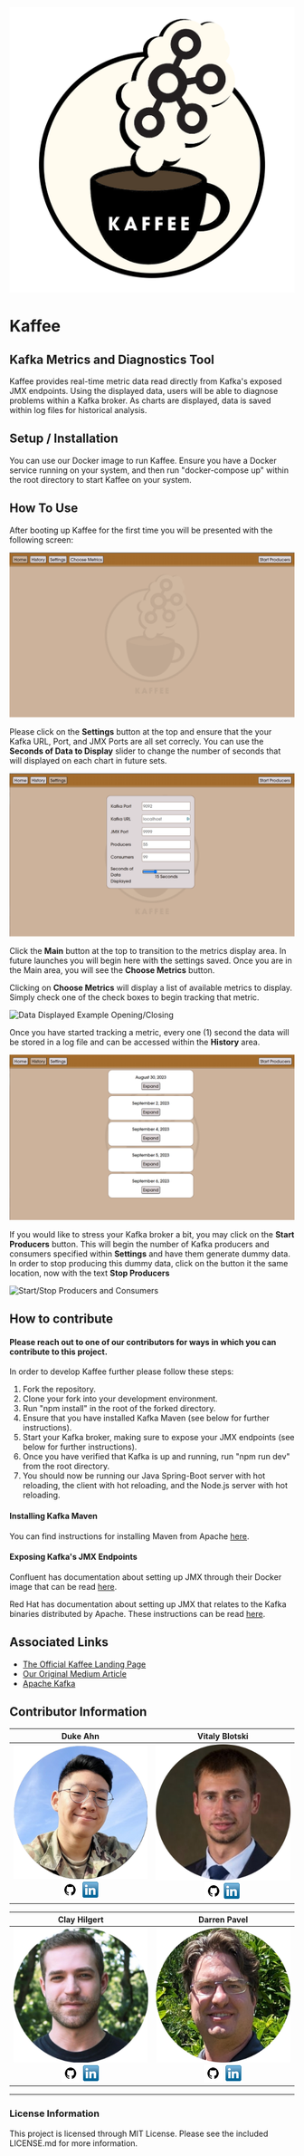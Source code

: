 <p align="center">
  <img src="/src/assets/readme/logo2562.png" />
</p>

# Kaffee

## Kafka Metrics and Diagnostics Tool

Kaffee provides real-time metric data read directly from Kafka's exposed JMX endpoints.
Using the displayed data, users will be able to diagnose problems within a Kafka broker.
As charts are displayed, data is saved within log files for historical analysis.

## Setup / Installation

You can use our Docker image to run Kaffee. Ensure you have a Docker service running on your system, and then run "docker-compose up" within the root directory to start Kaffee on your system.

## How To Use

After booting up Kaffee for the first time you will be presented with the following screen:

![Kafka Main Page](/src/assets/readme/Main.png)

Please click on the **Settings** button at the top and ensure that the your Kafka URL, Port, and JMX Ports are all set correcly. You can use the **Seconds of Data to Display** slider to change the number of seconds that will displayed on each chart in future sets.

![Settings Button Highlighted](/src/assets/readme/Settings.png)

Click the **Main** button at the top to transition to the metrics display area. In future launches you will begin here with the settings saved. Once you are in the Main area, you will see the **Choose Metrics** button.

Clicking on **Choose Metrics** will display a list of available metrics to display. Simply check one of the check boxes to begin tracking that metric.

![Data Displayed Example Opening/Closing](/src/assets/readme/add%20a%20chart.gif)

Once you have started tracking a metric, every one (1) second the data will be stored in a log file and can be accessed within the **History** area.

![History Page](/src/assets/readme/History.png)

If you would like to stress your Kafka broker a bit, you may click on the **Start Producers** button. This will begin the number of Kafka producers and consumers specified within **Settings** and have them generate dummy data. In order to stop producing this dummy data, click on the button it the same location, now with the text **Stop Producers**

![Start/Stop Producers and Consumers](</src/assets/readme/stop%20and%20start%20(1).gif>)

## How to contribute

#### Please reach out to one of our contributors for ways in which you can contribute to this project.

In order to develop Kaffee further please follow these steps:

1. Fork the repository.
2. Clone your fork into your development environment.
3. Run "npm install" in the root of the forked directory.
4. Ensure that you have installed Kafka Maven (see below for further instructions).
5. Start your Kafka broker, making sure to expose your JMX endpoints (see below for further instructions).
6. Once you have verified that Kafka is up and running, run "npm run dev" from the root directory.
7. You should now be running our Java Spring-Boot server with hot reloading, the client with hot reloading, and the Node.js server with hot reloading.

#### Installing Kafka Maven

You can find instructions for installing Maven from Apache [here](https://maven.apache.org/install.html).

#### Exposing Kafka's JMX Endpoints

Confluent has documentation about setting up JMX through their Docker image that can be read [here](https://docs.confluent.io/platform/current/installation/docker/operations/monitoring.html#use-jmx-monitor-docker-deployments).

Red Hat has documentation about setting up JMX that relates to the Kafka binaries distributed by Apache. These instructions can be read [here](https://access.redhat.com/documentation/en-us/red_hat_amq/7.2/html/using_amq_streams_on_red_hat_enterprise_linux_rhel/monitoring-str).

## Associated Links

- [The Official Kaffee Landing Page](http://kafka-kafka.com/)
- [Our Original Medium Article](https://medium.com/@darren.pavel/kaffee-an-apache-kafka-monitor-fe4fa4e997d1/)
- [Apache Kafka](https://kafka.apache.org/)

## Contributor Information

<!-- Not sure why this mess works and so many other attempts didn't -->

|                                                                                                                                                 Duke Ahn                                                                                                                                                 |                                                                                                                                                  Vitaly Blotski                                                                                                                                                  |
| :------------------------------------------------------------------------------------------------------------------------------------------------------------------------------------------------------------------------------------------------------------------------------------------------------: | :--------------------------------------------------------------------------------------------------------------------------------------------------------------------------------------------------------------------------------------------------------------------------------------------------------------: |
| [![Duke Ahn's LinkedIn](src/assets/readme/duke-ahn.png)](https://www.linkedin.com/in/duke-ahn-3886b9284/)<br/>[![Duke Ahn's Github](src/assets/readme/github.png)](https://github.com/AhnDuke) [![Duke Ahn's LinkedIn](src/assets/readme/linkedin.png)](https://www.linkedin.com/in/duke-ahn-3886b9284/) | [![Vitaly Blotski's LinkedIn](src/assets/readme/Blotski.png)](https://www.linkedin.com/in/vitaly-blotski/)<br/>[![Vitaly Blotski's Github](src/assets/readme/github.png)](https://github.com/Blotski)[![Vitaly Blotski's LinkedIn](src/assets/readme/linkedin.png)](https://www.linkedin.com/in/vitaly-blotski/) |

|                                                                                                                                           Clay Hilgert                                                                                                                                           |                                                                                                                                                           Darren Pavel                                                                                                                                                           |
| :----------------------------------------------------------------------------------------------------------------------------------------------------------------------------------------------------------------------------------------------------------------------------------------------: | :------------------------------------------------------------------------------------------------------------------------------------------------------------------------------------------------------------------------------------------------------------------------------------------------------------------------------: |
| [![Clay Hilgert](src/assets/readme/clhilgert.png)](https://www.linkedin.com/in/clay-hilgert/)<br/>[![Clay Hilgert's Github](src/assets/readme/github.png)](https://github.com/clhilgert) [![Clay Hilgert's LinkedIn](src/assets/readme/linkedin.png)](https://www.linkedin.com/in/clay-hilgert/) | [![Darren Pavel's LinkedIn](src/assets/readme/dpavel.png)](<[http://](https://www.linkedin.com/in/darren-pavel/)>)<br/>[![Darren Pavel's Github](src/assets/readme/github.png)](https://github.com/dcpavel) [![Darren Pavel's LinkedIn](src/assets/readme/linkedin.png)](<[http://](https://www.linkedin.com/in/darren-pavel/)>) |

---

### License Information

This project is licensed through MIT License. Please see the included LICENSE.md for more information.
